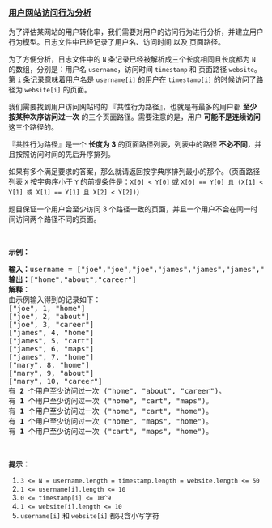### [用户网站访问行为分析](https://leetcode-cn.com/problems/analyze-user-website-visit-pattern)

<p>为了评估某网站的用户转化率，我们需要对用户的访问行为进行分析，并建立用户行为模型。日志文件中已经记录了用户名、访问时间 以及 页面路径。</p>

<p>为了方便分析，日志文件中的 <code>N</code>&nbsp;条记录已经被解析成三个长度相同且长度都为 <code>N</code> 的数组，分别是：用户名&nbsp;<code>username</code>，访问时间&nbsp;<code>timestamp</code>&nbsp;和 页面路径&nbsp;<code>website</code>。第 <code>i</code>&nbsp;条记录意味着用户名是&nbsp;<code>username[i]</code>&nbsp;的用户在 <code>timestamp[i]</code>&nbsp;的时候访问了路径为&nbsp;<code>website[i]</code>&nbsp;的页面。</p>

<p>我们需要找到用户访问网站时的 『共性行为路径』，也就是有最多的用户都 <strong>至少按某种次序访问过一次</strong> 的三个页面路径。需要注意的是，用户 <strong>可能不是连续访问</strong> 这三个路径的。</p>

<p>『共性行为路径』是一个&nbsp;<strong>长度为 3</strong> 的页面路径列表，列表中的路径&nbsp;<strong>不必不同</strong>，并且按照访问时间的先后升序排列。</p>

<p>如果有多个满足要求的答案，那么就请返回按字典序排列最小的那个。（页面路径列表&nbsp;<code>X</code>&nbsp;按字典序小于&nbsp;<code>Y</code> 的前提条件是：<code>X[0] &lt; Y[0]</code> 或 <code>X[0] == Y[0] 且 (X[1] &lt; Y[1] 或 X[1] == Y[1] 且 X[2] &lt; Y[2])</code>）</p>

<p>题目保证一个用户会至少访问 3 个路径一致的页面，并且一个用户不会在同一时间访问两个路径不同的页面。</p>

<p>&nbsp;</p>

<p><strong>示例：</strong></p>

<pre><strong>输入：</strong>username = [&quot;joe&quot;,&quot;joe&quot;,&quot;joe&quot;,&quot;james&quot;,&quot;james&quot;,&quot;james&quot;,&quot;james&quot;,&quot;mary&quot;,&quot;mary&quot;,&quot;mary&quot;], timestamp = [1,2,3,4,5,6,7,8,9,10], website = [&quot;home&quot;,&quot;about&quot;,&quot;career&quot;,&quot;home&quot;,&quot;cart&quot;,&quot;maps&quot;,&quot;home&quot;,&quot;home&quot;,&quot;about&quot;,&quot;career&quot;]
<strong>输出：</strong>[&quot;home&quot;,&quot;about&quot;,&quot;career&quot;]
<strong>解释：</strong>
由示例输入得到的记录如下：
[&quot;joe&quot;, 1, &quot;home&quot;]
[&quot;joe&quot;, 2, &quot;about&quot;]
[&quot;joe&quot;, 3, &quot;career&quot;]
[&quot;james&quot;, 4, &quot;home&quot;]
[&quot;james&quot;, 5, &quot;cart&quot;]
[&quot;james&quot;, 6, &quot;maps&quot;]
[&quot;james&quot;, 7, &quot;home&quot;]
[&quot;mary&quot;, 8, &quot;home&quot;]
[&quot;mary&quot;, 9, &quot;about&quot;]
[&quot;mary&quot;, 10, &quot;career&quot;]
有 <strong>2</strong> 个用户至少访问过一次 (&quot;home&quot;, &quot;about&quot;, &quot;career&quot;)。
有 <strong>1</strong> 个用户至少访问过一次 (&quot;home&quot;, &quot;cart&quot;, &quot;maps&quot;)。
有 <strong>1</strong> 个用户至少访问过一次 (&quot;home&quot;, &quot;cart&quot;, &quot;home&quot;)。
有 <strong>1</strong> 个用户至少访问过一次 (&quot;home&quot;, &quot;maps&quot;, &quot;home&quot;)。
有 <strong>1</strong> 个用户至少访问过一次 (&quot;cart&quot;, &quot;maps&quot;, &quot;home&quot;)。
</pre>

<p>&nbsp;</p>

<p><strong>提示：</strong></p>

<ol>
	<li><code>3 &lt;= N = username.length = timestamp.length = website.length &lt;= 50</code></li>
	<li><code>1 &lt;= username[i].length &lt;= 10</code></li>
	<li><code>0 &lt;= timestamp[i] &lt;= 10^9</code></li>
	<li><code>1 &lt;= website[i].length &lt;= 10</code></li>
	<li><code>username[i]</code> 和&nbsp;<code>website[i]</code>&nbsp;都只含小写字符</li>
</ol>
